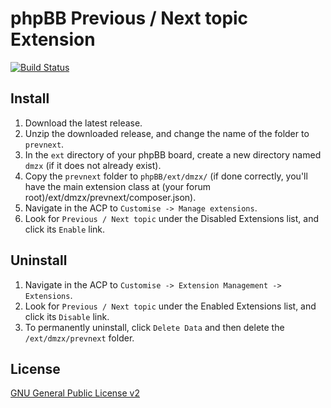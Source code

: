 # phpBB Previous / Next topic Extension

[![Build Status](https://travis-ci.org/dmzx/Previous-Next-buttons.svg?branch=master)](https://travis-ci.org/dmzx/Previous-Next-buttons)

## Install

1. Download the latest release.
2. Unzip the downloaded release, and change the name of the folder to `prevnext`.
3. In the `ext` directory of your phpBB board, create a new directory named `dmzx` (if it does not already exist).
4. Copy the `prevnext` folder to `phpBB/ext/dmzx/` (if done correctly, you'll have the main extension class at (your forum root)/ext/dmzx/prevnext/composer.json).
5. Navigate in the ACP to `Customise -> Manage extensions`.
6. Look for `Previous / Next topic` under the Disabled Extensions list, and click its `Enable` link.

## Uninstall

1. Navigate in the ACP to `Customise -> Extension Management -> Extensions`.
2. Look for `Previous / Next topic` under the Enabled Extensions list, and click its `Disable` link.
3. To permanently uninstall, click `Delete Data` and then delete the `/ext/dmzx/prevnext` folder.

## License
[GNU General Public License v2](http://opensource.org/licenses/GPL-2.0)
